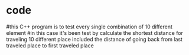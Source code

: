 # code
#this C++ program is to test every single combination of 10 different element 
#in this case it's been test by calculate the shortest distance for traveling 10 different place included the distance 
 of going back from last traveled place to first traveled place   
